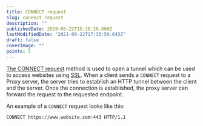 ```yaml
---
title: CONNECT request
slug: connect-request
description: ""
publishedDate: 2019-08-22T15:20:28.000Z
lastModifiedDate: "2021-09-22T17:35:59.643Z"
draft: false
coverImage: ""
points: 5
---
```


[The CONNECT request](https://developer.mozilla.org/en-US/docs/Web/HTTP/Methods/CONNECT) method is used to open a tunnel which can be used to access websites using [SSL](https://developer.mozilla.org/en-US/docs/Glossary/SSL). When a client sends a `CONNECT` request to a Proxy server, the server tries to establish an HTTP tunnel between the client and the server. Once the connection is established, the proxy server can forward the request to the requested endpoint.

An example of a `CONNECT` request looks like this:

```bash
CONNECT https://www.website.com:443 HTTP/1.1
```
